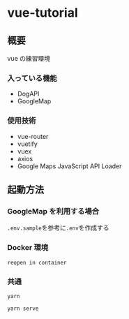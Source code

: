 # vue-tutorial

## 概要

vue の練習環境

### 入っている機能

- DogAPI
- GoogleMap

### 使用技術

- vue-router
- vuetify
- vuex
- axios
- Google Maps JavaScript API Loader

## 起動方法

### GoogleMap を利用する場合

`.env.sample`を参考に`.env`を作成する

### Docker 環境

`reopen in container`

### 共通

`yarn`

`yarn serve`

